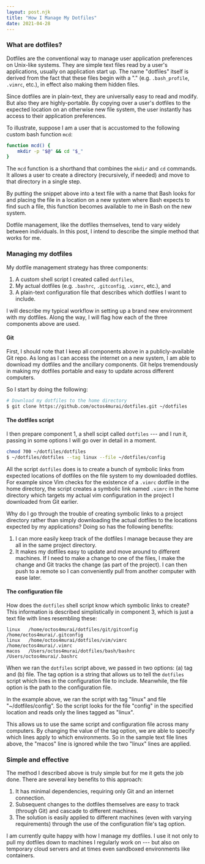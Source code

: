 ```yaml
---
layout: post.njk
title: "How I Manage My Dotfiles"
date: 2021-04-28
---
```


### What are dotfiles?

Dotfiles are the conventional way to manage user application preferences on Unix-like systems. They are simple text files read by a user's applications, usually on application start up. The name "dotfiles" itself is derived from the fact that these files begin with a "." (e.g. `.bash_profile`, `.vimrc`, etc.), in effect also making them hidden files.

Since dotfiles are in plain-text, they are universally easy to read and modify. But also they are highly-portable. By copying over a user's dotfiles to the expected location on an otherwise new file system, the user instantly has access to their application preferences.

To illustrate, suppose I am a user that is accustomed to the following custom bash function `mcd`:

```bash
function mcd() {
    mkdir -p "$@" && cd "$_"
}
```

The `mcd` function is a shorthand that combines the `mkdir` and `cd` commands. It allows a user to create a directory (recursively, if needed) and move to that directory in a single step.

By putting the snippet above into a text file with a name that Bash looks for and placing the file in a location on a new system where Bash expects to find such a file, this function becomes available to me in Bash on the new system.

Dotfile management, like the dotfiles themselves, tend to vary widely between individuals. In this post, I intend to describe the simple method that works for me.

### Managing my dotfiles

My dotfile management strategy has three components:

1. A custom shell script I created called `dotfiles`,
2. My actual dotfiles (e.g. `.bashrc`, `.gitconfig`, `.vimrc`, etc.), and
3. A plain-text configuration file that describes which dotfiles I want to include.

I will describe my typical workflow in setting up a brand new environment with my dotfiles. Along the way, I will flag how each of the three components above are used.

#### Git

First, I should note that I keep all components above in a publicly-available Git repo. As long as I can access the internet on a new system, I am able to download my dotfiles and the ancillary components. Git helps tremendously in making my dotfiles portable and easy to update across different computers.

So I start by doing the following:

```bash
# Download my dotfiles to the home directory
$ git clone https://github.com/octos4murai/dotfiles.git ~/dotfiles
```

#### The dotfiles script

I then prepare component 1, a shell scipt called `dotfiles` --- and I run it, passing in some options I will go over in detail in a moment.

```bash
chmod 700 ~/dotfiles/dotfiles
$ ~/dotfiles/dotfiles --tag linux --file ~/dotfiles/config
```

All the script `dotfiles` does is to create a bunch of symbolic links from expected locations of dotfiles on the file system to my downloaded dotfiles. For example since Vim checks for the existence of a `.vimrc` dotfile in the home directory, the script creates a symbolic link named `.vimrc` in the home directory which targets my actual vim configuration in the project I downloaded from Git earlier.

Why do I go through the trouble of creating symbolic links to a project directory rather than simply downloading the actual dotfiles to the locations expected by my applications? Doing so has the following benefits:

1. I can more easily keep track of the dotfiles I manage because they are all in the same project directory.
2. It makes my dotfiles easy to update and move around to different machines. If I need to make a change to one of the files, I make the change and Git tracks the change (as part of the project). I can then push to a remote so I can conveniently pull from another computer with ease later.

#### The configuration file

How does the `dotfiles` shell script know which symbolic links to create? This information is described simplistically in component 3, which is just a text file with lines resembling these:

```text
linux   /home/octos4murai/dotfiles/git/gitconfig    /home/octos4murai/.gitconfig
linux   /home/octos4murai/dotfiles/vim/vimrc        /home/octos4murai/.vimrc
macos   /Users/octos4murai/dotfiles/bash/bashrc     /Users/octos4murai/.bashrc
```

When we ran the `dotfiles` script above, we passed in two options: (a) tag and (b) file. The tag option is a string that allows us to tell the `dotfiles` script which lines in the configuration file to include. Meanwhile, the file option is the path to the configuration file.

In the example above, we ran the script with tag "linux" and file "~/dotfiles/config". So the script looks for the file "config" in the specified location and reads only the lines tagged as "linux".

This allows us to use the same script and configuration file across many computers. By changing the value of the tag option, we are able to specify which lines apply to which environments. So in the sample text file lines above, the "macos" line is ignored while the two "linux" lines are applied.

### Simple and effective

The method I described above is truly simple but for me it gets the job done. There are several key benefits to this approach:

1. It has minimal dependencies, requiring only Git and an internet connection.
2. Subsequent changes to the dotfiles themselves are easy to track (through Git) and cascade to different machines.
3. The solution is easily applied to different machines (even with varying requirements) through the use of the configuration file's tag option.

I am currently quite happy with how I manage my dotfiles. I use it not only to pull my dotfiles down to machines I regularly work on --- but also on temporary cloud servers and at times even sandboxed environments like containers.